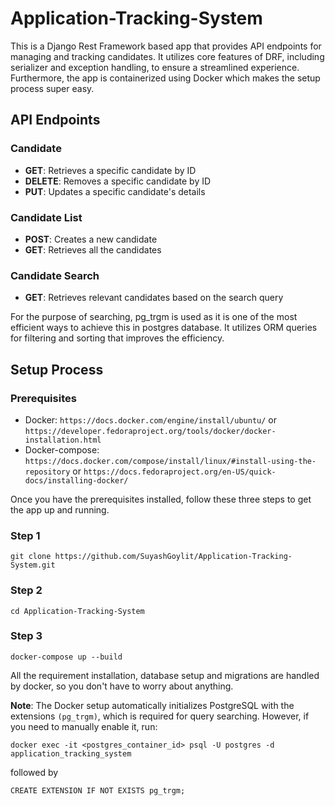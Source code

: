 # Application-Tracking-System

This is a Django Rest Framework based app that provides API endpoints for managing and tracking candidates. It utilizes core features of DRF, including serializer and exception handling, to ensure a streamlined experience. Furthermore, the app is containerized using Docker which makes the setup process super easy.


## API Endpoints

### Candidate
- **GET**: Retrieves a specific candidate by ID
- **DELETE**: Removes a specific candidate by ID
- **PUT**: Updates a specific candidate's details

### Candidate List
- **POST**: Creates a new candidate
- **GET**: Retrieves all the candidates

### Candidate Search
- **GET**: Retrieves relevant candidates based on the search query

For the purpose of searching, pg_trgm is used as it is one of the most efficient ways to achieve this in postgres database. It utilizes ORM queries for filtering and sorting that improves the efficiency.


## Setup Process

### Prerequisites
- Docker: `https://docs.docker.com/engine/install/ubuntu/`  or  `https://developer.fedoraproject.org/tools/docker/docker-installation.html`
- Docker-compose: `https://docs.docker.com/compose/install/linux/#install-using-the-repository`  or  `https://docs.fedoraproject.org/en-US/quick-docs/installing-docker/`

Once you have the prerequisites installed, follow these three steps to get the app up and running.

### Step 1
`git clone https://github.com/SuyashGoylit/Application-Tracking-System.git`

### Step 2
`cd Application-Tracking-System`

### Step 3
`docker-compose up --build`

All the requirement installation, database setup and migrations are handled by docker, so you don't have to worry about anything. 

**Note**: The Docker setup automatically initializes PostgreSQL with the extensions `(pg_trgm)`, which is required for query searching. However, if you need to manually enable it, run:

`docker exec -it <postgres_container_id> psql -U postgres -d application_tracking_system`

followed by

`CREATE EXTENSION IF NOT EXISTS pg_trgm;`
